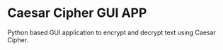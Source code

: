 # Caesar Cipher GUI APP
Python based GUI application to encrypt and decrypt text using Caesar Cipher.

